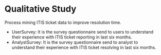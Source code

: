# Qualitative Study
Process mining ITIS ticket data to improve resolution time.

- UserSurvey: It is the survey questionnaire send to users to understand their experience with ITIS ticket reporting in last six months.
- AnalystSurvey: It is the survey questionnaire send to analyst to understand their experience with ITIS ticket resolving in last six months.
